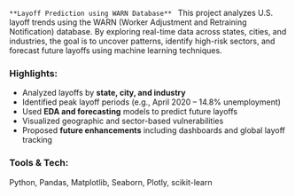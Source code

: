 `**Layoff Prediction using WARN Database**
`
This project analyzes U.S. layoff trends using the WARN (Worker Adjustment and Retraining Notification) database. By exploring real-time data across states, cities, and industries, the goal is to uncover patterns, identify high-risk sectors, and forecast future layoffs using machine learning techniques.

### Highlights:
- Analyzed layoffs by **state, city, and industry**
- Identified peak layoff periods (e.g., April 2020 – 14.8% unemployment)
- Used **EDA and forecasting** models to predict future layoffs
- Visualized geographic and sector-based vulnerabilities
- Proposed **future enhancements** including dashboards and global layoff tracking

### Tools & Tech:
Python, Pandas, Matplotlib, Seaborn, Plotly, scikit-learn
